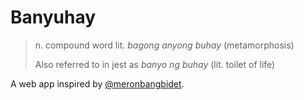 # Banyuhay

> n. compound word lit. _bagong anyong buhay_ (metamorphosis)
>
> Also referred to in jest as _banyo ng buhay_ (lit. toilet of life)

A web app inspired by [@meronbangbidet](https://instagram.com/meronbangbidet).
